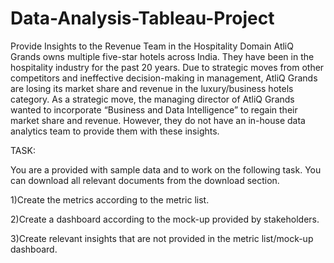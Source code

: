 # Data-Analysis-Tableau-Project

Provide Insights to the Revenue Team in the Hospitality Domain
AtliQ Grands owns multiple five-star hotels across India. They have been in the hospitality industry for the past 20 years. Due to strategic moves from other competitors and ineffective decision-making in management, AtliQ Grands are losing its market share and revenue in the luxury/business hotels category. As a strategic move, the managing director of AtliQ Grands wanted to incorporate “Business and Data Intelligence” to regain their market share and revenue. However, they do not have an in-house data analytics team to provide them with these insights.


TASK:  

You are a provided with sample data and to work on the following task. You can download all relevant documents from the download section.

1)Create the metrics according to the metric list.

2)Create a dashboard according to the mock-up provided by stakeholders.

3)Create relevant insights that are not provided in the metric list/mock-up dashboard.
